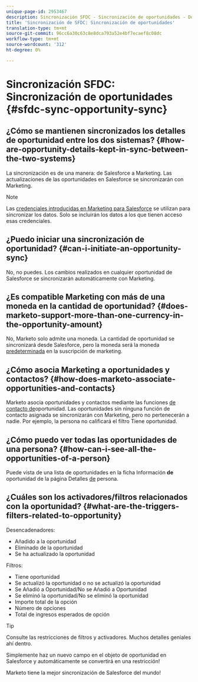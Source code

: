 ```yaml
---
unique-page-id: 2953467
description: Sincronización SFDC - Sincronización de oportunidades - Documentos de marketing - Documentación del producto
title: 'Sincronización de SFDC: Sincronización de oportunidades'
translation-type: tm+mt
source-git-commit: 96cc6a30c63c8e8dca793a52e4bf7ecaef8c08dc
workflow-type: tm+mt
source-wordcount: '312'
ht-degree: 0%

---
```



# Sincronización SFDC: Sincronización de oportunidades {#sfdc-sync-opportunity-sync}

## ¿Cómo se mantienen sincronizados los detalles de oportunidad entre los dos sistemas? {#how-are-opportunity-details-kept-in-sync-between-the-two-systems}

La sincronización es de una manera: de Salesforce a Marketing. Las actualizaciones de las oportunidades en Salesforce se sincronizarán con Marketing.

>[!NOTE]
>
>Las [credenciales introducidas en Marketing para Salesforce](../../../../product-docs/crm-sync/salesforce-sync/setup/enterprise-unlimited-edition/step-2-of-3-create-a-salesforce-user-for-marketo-enterprise-unlimited.md) se utilizan para sincronizar los datos. Solo se incluirán los datos a los que tienen acceso esas credenciales.

## ¿Puedo iniciar una sincronización de oportunidad? {#can-i-initiate-an-opportunity-sync}

No, no puedes. Los cambios realizados en cualquier oportunidad de Salesforce se sincronizarán automáticamente con Marketing.

## ¿Es compatible Marketing con más de una moneda en la cantidad de oportunidad? {#does-marketo-support-more-than-one-currency-in-the-opportunity-amount}

No, Marketo solo admite una moneda. La cantidad de oportunidad se sincronizará desde Salesforce, pero la moneda será la moneda [predeterminada](https://docs.marketo.com/display/DOCS/Set+Default+Location+Settings+for+a+Subscription#SetDefaultLocationSettingsforaSubscription-SettheDefaultCurrencySettingsforaSubscription) en la suscripción de marketing.

## ¿Cómo asocia Marketing a oportunidades y contactos? {#how-does-marketo-associate-opportunities-and-contacts}

Marketo asocia oportunidades y contactos mediante las funciones [de contacto de](https://help.salesforce.com/HTViewHelpDoc?id=contactroles.htm)oportunidad. Las oportunidades sin ninguna función de contacto asignada se sincronizarán con Marketing, pero no pertenecerán a nadie. Por ejemplo, la persona no calificará el filtro Tiene oportunidad.

## ¿Cómo puedo ver todas las oportunidades de una persona? {#how-can-i-see-all-the-opportunities-of-a-person}

Puede vista de una lista de oportunidades en la ficha Información **de** oportunidad de la página Detalles [de](../../../../product-docs/core-marketo-concepts/smart-lists-and-static-lists/managing-people-in-smart-lists/using-the-person-detail-page.md) persona.

## ¿Cuáles son los activadores/filtros relacionados con la oportunidad? {#what-are-the-triggers-filters-related-to-opportunity}

Desencadenadores:

* Añadido a la oportunidad
* Eliminado de la oportunidad
* Se ha actualizado la oportunidad

Filtros:

* Tiene oportunidad
* Se actualizó la oportunidad o no se actualizó la oportunidad
* Se Añadió a Oportunidad/No se Añadió a Oportunidad
* Se eliminó la oportunidad/No se eliminó la oportunidad
* Importe total de la opción
* Número de opciones
* Total de ingresos esperados de opción

>[!TIP]
>
>Consulte las restricciones de filtros y activadores. Muchos detalles geniales ahí dentro.
>
>Simplemente haz un nuevo campo en el objeto de oportunidad en Salesforce y automáticamente se convertirá en una restricción!

Marketo tiene la mejor sincronización de Salesforce del mundo!
